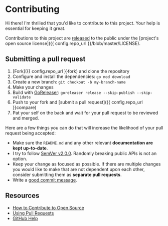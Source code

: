 # Contributing

Hi there! I'm thrilled that you'd like to contribute to this project. Your help is essential for keeping it great.

Contributions to this project are [released](https://help.github.com/articles/github-terms-of-service/#6-contributions-under-repository-license)
to the public under the [project's open source license]({{ config.repo_url }}/blob/master/LICENSE).

## Submitting a pull request

1. [Fork]({{ config.repo_url }}fork) and clone the repository
2. Configure and install the dependencies: `go mod download`
3. Create a new branch: `git checkout -b my-branch-name`
4. Make your changes
5. Build with [GoReleaser](https://goreleaser.com/): `goreleaser release --skip-publish --skip-validate`
6. Push to your fork and [submit a pull request]({{ config.repo_url }}compare)
7. Pat your self on the back and wait for your pull request to be reviewed and merged.

Here are a few things you can do that will increase the likelihood of your pull request being accepted:

* Make sure the `README.md` and any other relevant **documentation are kept up-to-date**.
* I try to follow [SemVer v2.0.0](https://semver.org/). Randomly breaking public APIs is not an option.
* Keep your change as focused as possible. If there are multiple changes you would like to make that are not dependent
upon each other, consider submitting them as **separate pull requests**.
* Write a [good commit message](http://tbaggery.com/2008/04/19/a-note-about-git-commit-messages.html).

## Resources

* [How to Contribute to Open Source](https://opensource.guide/how-to-contribute/)
* [Using Pull Requests](https://help.github.com/articles/about-pull-requests/)
* [GitHub Help](https://help.github.com)
